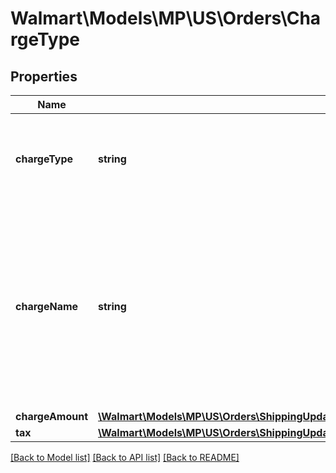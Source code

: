 # Walmart\Models\MP\US\Orders\ChargeType

## Properties

Name | Type | Description | Notes
------------ | ------------- | ------------- | -------------
**chargeType** | **string** | The charge type for line items can be one of the following: PRODUCT or SHIPPING For details, refer to 'Charge Types' |
**chargeName** | **string** | If chargeType is PRODUCT, chargeName is ItemPrice. If chargeType is PRODUCT and includes a chargeName as SubscriptionDiscount, these are subscription orders with a discount. If chargeType is SHIPPING, chargeName is Shipping |
**chargeAmount** | [**\Walmart\Models\MP\US\Orders\ShippingUpdates200ResponseOrderOrderLinesOrderLineInnerChargesChargeInnerChargeAmount**](ShippingUpdates200ResponseOrderOrderLinesOrderLineInnerChargesChargeInnerChargeAmount.md) |  |
**tax** | [**\Walmart\Models\MP\US\Orders\ShippingUpdates200ResponseOrderOrderLinesOrderLineInnerChargesChargeInnerTax**](ShippingUpdates200ResponseOrderOrderLinesOrderLineInnerChargesChargeInnerTax.md) |  | [optional]


[[Back to Model list]](./) [[Back to API list]](../../../../../README.md#supported-apis) [[Back to README]](../../../../../README.md)
